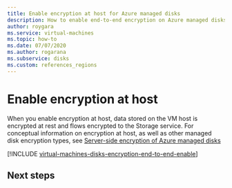 ```yaml
---
title: Enable encryption at host for Azure managed disks
description: How to enable end-to-end encryption on Azure managed disks.
author: roygara
ms.service: virtual-machines
ms.topic: how-to
ms.date: 07/07/2020
ms.author: rogarana
ms.subservice: disks
ms.custom: references_regions
---
```


# Enable encryption at host

When you enable encryption at host, data stored on the VM host is encrypted at rest and flows encrypted to the Storage service. For conceptual information on encryption at host, as well as other managed disk encryption types, see [Server-side encryption of Azure managed disks](disk-encryption.md#encryption-at-host)

[!INCLUDE [virtual-machines-disks-encryption-end-to-end-enable](../../../includes/virtual-machines-disks-encryption-end-to-end-enable.md)]

## Next steps

